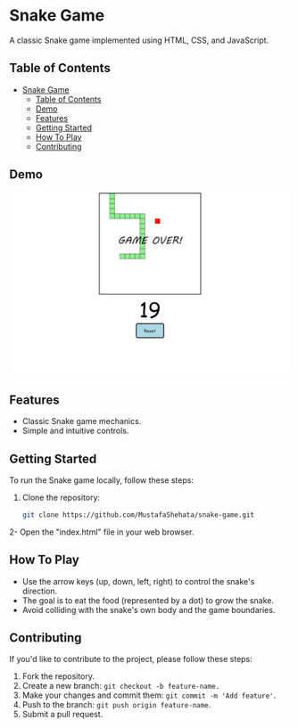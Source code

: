 # Snake Game

A classic Snake game implemented using HTML, CSS, and JavaScript.

## Table of Contents

- [Snake Game](#snake-game)
  - [Table of Contents](#table-of-contents)
  - [Demo](#demo)
  - [Features](#features)
  - [Getting Started](#getting-started)
  - [How To Play](#how-to-play)
  - [Contributing](#contributing)

## Demo

![Snake Game Demo](SnakeGame.png)

## Features

- Classic Snake game mechanics.
- Simple and intuitive controls.

## Getting Started

To run the Snake game locally, follow these steps:

1. Clone the repository:

   ```bash
   git clone https://github.com/MustafaShehata/snake-game.git


2- Open the "index.html" file in your web browser.

## How To Play

* Use the arrow keys (up, down, left, right) to control the snake's direction.
* The goal is to eat the food (represented by a dot) to grow the snake.
* Avoid colliding with the snake's own body and the game boundaries.


## Contributing
If you'd like to contribute to the project, please follow these steps:

1. Fork the repository.
2. Create a new branch: `git checkout -b feature-name.`
3. Make your changes and commit them: `git commit -m 'Add feature'`.
4. Push to the branch: `git push origin feature-name`.
5. Submit a pull request.